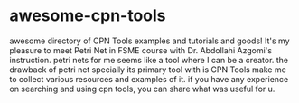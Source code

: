 # awesome-cpn-tools
awesome directory of CPN Tools examples and tutorials and goods!
It's my pleasure to meet Petri Net in FSME course with Dr. Abdollahi Azgomi's instruction. petri nets for me seems like a tool where I can be a creator. 
the drawback of petri net specially its primary tool with is CPN Tools make me to collect various resources and examples of it.
if you have any experience on searching and using cpn tools, you can share what was useful for u.
